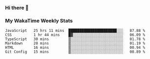 ### Hi there 👋

<!--
**royschrauwen/royschrauwen** is a ✨ _special_ ✨ repository because its `README.md` (this file) appears on your GitHub profile.

Here are some ideas to get you started:

- 🔭 I’m currently working on ...
- 🌱 I’m currently learning ...
- 👯 I’m looking to collaborate on ...
- 🤔 I’m looking for help with ...
- 💬 Ask me about ...
- 📫 How to reach me: ...
- 😄 Pronouns: ...
- ⚡ Fun fact: ...
-->


### My WakaTime Weekly Stats
<!--START_SECTION:waka-->

```text
JavaScript   25 hrs 11 mins  ██████████████████████░░░   87.88 %
CSS          1 hr 44 mins    █▓░░░░░░░░░░░░░░░░░░░░░░░   06.09 %
TypeScript   30 mins         ▒░░░░░░░░░░░░░░░░░░░░░░░░   01.78 %
Markdown     20 mins         ▒░░░░░░░░░░░░░░░░░░░░░░░░   01.19 %
HTML         16 mins         ▒░░░░░░░░░░░░░░░░░░░░░░░░   00.94 %
Git Config   15 mins         ▒░░░░░░░░░░░░░░░░░░░░░░░░   00.89 %
```

<!--END_SECTION:waka-->
